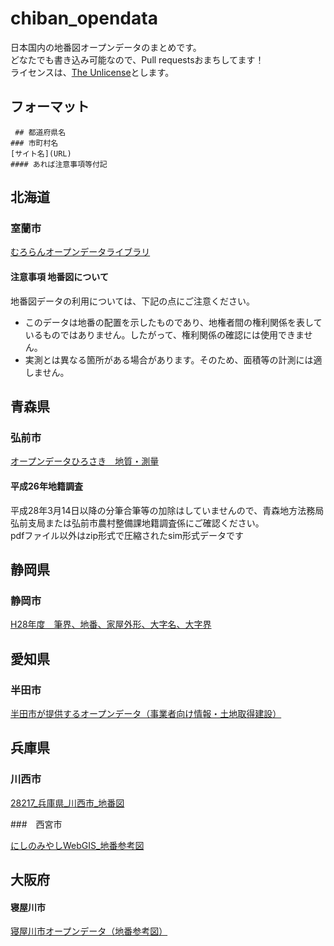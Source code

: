 # chiban_opendata
日本国内の地番図オープンデータのまとめです。  
どなたでも書き込み可能なので、Pull requestsおまちしてます！  
ライセンスは、[The Unlicense](https://github.com/wata909/chiban_opendata/blob/master/LICENSE)とします。

## フォーマット

``` ## 都道府県名```  
``` ### 市町村名 ```  
``` [サイト名](URL) ```  
``` #### あれば注意事項等付記 ```


## 北海道
### 室蘭市

[むろらんオープンデータライブラリ](http://www.city.muroran.lg.jp/main/org2260/odlib.php)

#### 注意事項 地番図について
地番図データの利用については、下記の点にご注意ください。
- このデータは地番の配置を示したものであり、地権者間の権利関係を表しているものではありません。したがって、権利関係の確認には使用できません。
- 実測とは異なる箇所がある場合があります。そのため、面積等の計測には適しません。

## 青森県
### 弘前市

[オープンデータひろさき　地質・測量](http://www.city.hirosaki.aomori.jp/gaiyou/opendata/od-chisitsu-sokuryo.html)

#### 平成26年地籍調査

平成28年3月14日以降の分筆合筆等の加除はしていませんので、青森地方法務局弘前支局または弘前市農村整備課地籍調査係にご確認ください。  
pdfファイル以外はzip形式で圧縮されたsim形式データです

## 静岡県
### 静岡市

[H28年度　筆界、地番、家屋外形、大字名、大字界](https://dataset.city.shizuoka.jp/dataset/1496299231)


## 愛知県
### 半田市

[半田市が提供するオープンデータ（事業者向け情報・土地取得建設）](https://www.city.handa.lg.jp/kikaku/shise/johoseisaku/opendata/data_jigyo_tochi.html)


## 兵庫県
### 川西市

[28217_兵庫県_川西市_地番図](https://www.geospatial.jp/ckan/dataset/28217-020)

###　西宮市

[にしのみやしWebGIS_地番参考図](https://webgis.nishi.or.jp/index.php#map_gname_15)

## 大阪府
#### 寝屋川市

[寝屋川市オープンデータ（地番参考図）](https://www.city.neyagawa.osaka.jp/organization_list/keieikikaku/johosuisinka/open_data/chibansankouzu/1585623681310.html)

